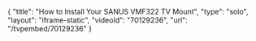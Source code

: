 {
    "title": "How to Install Your SANUS VMF322 TV Mount",
    "type": "solo",
    "layout": "iframe-static",
    "videoId": "70129236",
    "url": "\/tvpembed\/70129236"
}